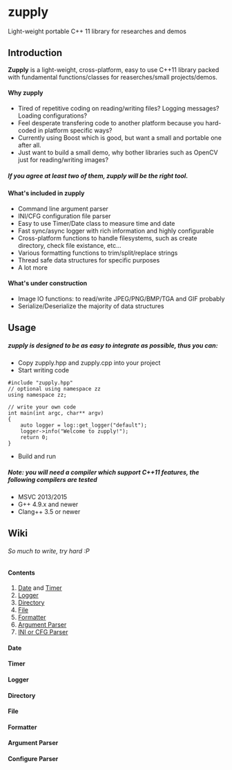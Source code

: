 # zupply
Light-weight portable C++ 11 library for researches and demos

## Introduction
**Zupply** is a light-weight, cross-platform, easy to use C++11 library packed with fundamental functions/classes 
for reaserches/small projects/demos.

#### Why zupply
- Tired of repetitive coding on reading/writing files? Logging messages? Loading configurations?
- Feel desperate transfering code to another platform because you hard-coded in platform specific ways?
- Currently using Boost which is good, but want a small and portable one after all.
- Just want to build a small demo, why bother libraries such as OpenCV just for reading/writing images?

##### If you agree at least two of them, zupply will be the right tool.

#### What's included in zupply
- Command line argument parser
- INI/CFG configuration file parser
- Easy to use Timer/Date class to measure time and date
- Fast sync/async logger with rich information and highly configurable
- Cross-platform functions to handle filesystems, such as create directory, check file existance, etc...
- Various formatting functions to trim/split/replace strings
- Thread safe data structures for specific purposes
- A lot more

#### What's under construction
- Image IO functions: to read/write JPEG/PNG/BMP/TGA and GIF probably
- Serialize/Deserialize the majority of data structures

## Usage
##### zupply is designed to be as easy to integrate as possible, thus you can:
- Copy zupply.hpp and zupply.cpp into your project
- Start writing code
```
#include "zupply.hpp"
// optional using namespace zz
using namespace zz;

// write your own code
int main(int argc, char** argv)
{
    auto logger = log::get_logger("default");
    logger->info("Welcome to zupply!");
    return 0;
}
```
- Build and run

##### Note: you will need a compiler which support C++11 features, the following compilers are tested
- MSVC 2013/2015
- G++ 4.9.x and newer
- Clang++ 3.5 or newer

## Wiki
###### So much to write, try hard :P
#### Contents
1. [Date](#Date) and [Timer](#Timer)
2. [Logger](#Logger)
3. [Directory](#Directory)
4. [File](#File)
5. [Formatter](#Formatter)
6. [Argument Parser](#Argument-Parser)
7. [INI or CFG Parser](#Configure-Parser)

#### Date

#### Timer

#### Logger

#### Directory

#### File

#### Formatter

#### Argument Parser

#### Configure Parser
